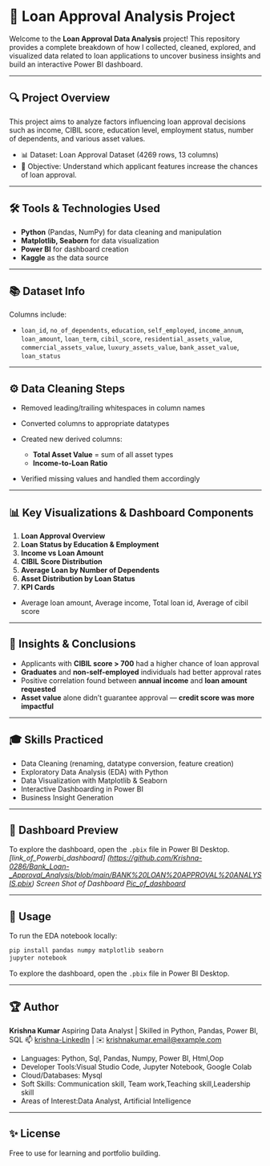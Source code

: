 # 🏦 Loan Approval Analysis Project

Welcome to the **Loan Approval Data Analysis** project! This repository provides a complete breakdown of how I collected, cleaned, explored, and visualized data related to loan applications to uncover business insights and build an interactive Power BI dashboard.

---

## 🔍 Project Overview

This project aims to analyze factors influencing loan approval decisions such as income, CIBIL score, education level, employment status, number of dependents, and various asset values.

* 📊 Dataset: Loan Approval Dataset (4269 rows, 13 columns)
* 📌 Objective: Understand which applicant features increase the chances of loan approval.

---

## 🛠️ Tools & Technologies Used

* **Python** (Pandas, NumPy) for data cleaning and manipulation
* **Matplotlib, Seaborn** for data visualization
* **Power BI** for dashboard creation
* **Kaggle** as the data source

---

## 📚 Dataset Info

Columns include:

* `loan_id`, `no_of_dependents`, `education`, `self_employed`, `income_annum`,
  `loan_amount`, `loan_term`, `cibil_score`, `residential_assets_value`,
  `commercial_assets_value`, `luxury_assets_value`, `bank_asset_value`, `loan_status`

---

## ⚙️ Data Cleaning Steps

* Removed leading/trailing whitespaces in column names
* Converted columns to appropriate datatypes
* Created new derived columns:

  * **Total Asset Value** = sum of all asset types
  * **Income-to-Loan Ratio**
* Verified missing values and handled them accordingly

---

## 📊 Key Visualizations & Dashboard Components

1. **Loan Approval Overview**
2. **Loan Status by Education & Employment**
3. **Income vs Loan Amount**
4. **CIBIL Score Distribution**
5. **Average Loan by Number of Dependents**
6. **Asset Distribution by Loan Status**
7. **KPI Cards**
 * Average loan amount, Average income, Total loan id, Average of cibil score

---

## 🧠 Insights & Conclusions

* Applicants with **CIBIL score > 700** had a higher chance of loan approval
* **Graduates** and **non-self-employed** individuals had better approval rates
* Positive correlation found between **annual income** and **loan amount requested**
* **Asset value** alone didn’t guarantee approval — **credit score was more impactful**

---

## 🎓 Skills Practiced

* Data Cleaning (renaming, datatype conversion, feature creation)
* Exploratory Data Analysis (EDA) with Python
* Data Visualization with Matplotlib & Seaborn
* Interactive Dashboarding in Power BI
* Business Insight Generation

---

## 📸 Dashboard Preview
To explore the dashboard, open the `.pbix` file in Power BI Desktop.
*[link_of_Powerbi_dashboard]  (https://github.com/Krishna-0286/Bank_Loan-_Approval_Analysis/blob/main/BANK%20LOAN%20APPROVAL%20ANALYSIS.pbix)*
*Screen Shot of Dashboard*
*[Pic_of_dashboard](https://github.com/Krishna-0286/Bank_Loan-_Approval_Analysis/blob/main/BANK%20LOAN%20APPROVAL%20ANALYSS.png)*


---

## 💼 Usage

To run the EDA notebook locally:

```bash
pip install pandas numpy matplotlib seaborn
jupyter notebook
```

To explore the dashboard, open the `.pbix` file in Power BI Desktop.

---

## 🏆 Author

**Krishna Kumar**
Aspiring Data Analyst | Skilled in Python, Pandas, Power BI, SQL
📫 [krishna-LinkedIn](https://www.linkedin.com/in/krishna-k-361225277/) | ✉️ [krishnakumar.email@example.com](krishnakumar995088.email@example.com)
 * Languages: Python, Sql, Pandas, Numpy, Power BI, Html,Oop
 * Developer Tools:Visual Studio Code, Jupyter Notebook, Google Colab
 * Cloud/Databases: Mysql
 * Soft Skills: Communication skill, Team work,Teaching skill,Leadership skill
 * Areas of Interest:Data Analyst, Artificial Intelligence
---

## ✨ License

Free to use for learning and portfolio building. 

 
